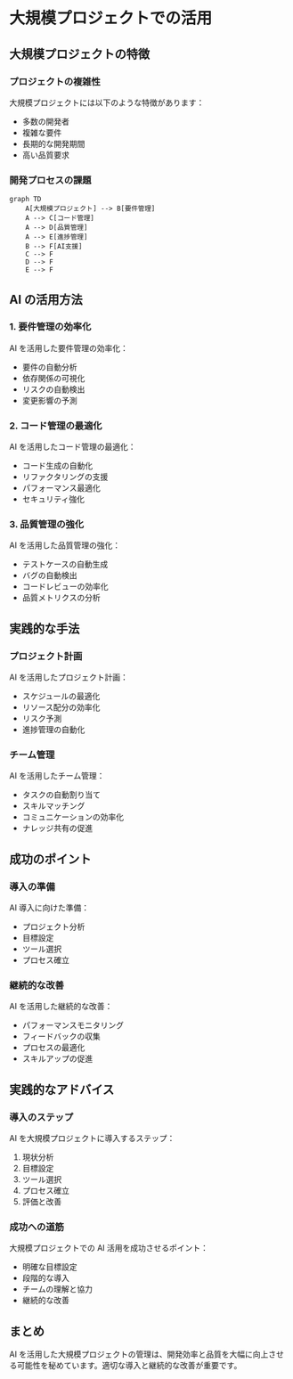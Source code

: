 # 大規模プロジェクトでの活用

## 大規模プロジェクトの特徴

### プロジェクトの複雑性

大規模プロジェクトには以下のような特徴があります：

- 多数の開発者
- 複雑な要件
- 長期的な開発期間
- 高い品質要求

### 開発プロセスの課題

```mermaid
graph TD
    A[大規模プロジェクト] --> B[要件管理]
    A --> C[コード管理]
    A --> D[品質管理]
    A --> E[進捗管理]
    B --> F[AI支援]
    C --> F
    D --> F
    E --> F
```

## AI の活用方法

### 1. 要件管理の効率化

AI を活用した要件管理の効率化：

- 要件の自動分析
- 依存関係の可視化
- リスクの自動検出
- 変更影響の予測

### 2. コード管理の最適化

AI を活用したコード管理の最適化：

- コード生成の自動化
- リファクタリングの支援
- パフォーマンス最適化
- セキュリティ強化

### 3. 品質管理の強化

AI を活用した品質管理の強化：

- テストケースの自動生成
- バグの自動検出
- コードレビューの効率化
- 品質メトリクスの分析

## 実践的な手法

### プロジェクト計画

AI を活用したプロジェクト計画：

- スケジュールの最適化
- リソース配分の効率化
- リスク予測
- 進捗管理の自動化

### チーム管理

AI を活用したチーム管理：

- タスクの自動割り当て
- スキルマッチング
- コミュニケーションの効率化
- ナレッジ共有の促進

## 成功のポイント

### 導入の準備

AI 導入に向けた準備：

- プロジェクト分析
- 目標設定
- ツール選択
- プロセス確立

### 継続的な改善

AI を活用した継続的な改善：

- パフォーマンスモニタリング
- フィードバックの収集
- プロセスの最適化
- スキルアップの促進

## 実践的なアドバイス

### 導入のステップ

AI を大規模プロジェクトに導入するステップ：

1. 現状分析
2. 目標設定
3. ツール選択
4. プロセス確立
5. 評価と改善

### 成功への道筋

大規模プロジェクトでの AI 活用を成功させるポイント：

- 明確な目標設定
- 段階的な導入
- チームの理解と協力
- 継続的な改善

## まとめ

AI を活用した大規模プロジェクトの管理は、開発効率と品質を大幅に向上させる可能性を秘めています。適切な導入と継続的な改善が重要です。
